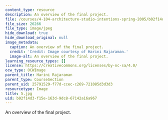 ```yaml
---
content_type: resource
description: An overview of the final project.
file: /courses/4-104-architecture-studio-intentions-spring-2005/b02f14d3f15e163d9dc867142a16a967_5.jpg
file_size: 26266
file_type: image/jpeg
hide_download: true
hide_download_original: null
image_metadata:
  caption: An overview of the final project.
  credit: 'Credit: Image courtesy of Harini Rajaraman.'
  image-alt: An overview of the final project.
learning_resource_types: []
license: https://creativecommons.org/licenses/by-nc-sa/4.0/
ocw_type: OCWImage
parent_title: Harini Rajaraman
parent_type: CourseSection
parent_uid: 25791529-f77d-ccec-c269-721085d3d3d3
resourcetype: Image
title: 5.jpg
uid: b02f14d3-f15e-163d-9dc8-67142a16a967
---
```

An overview of the final project.